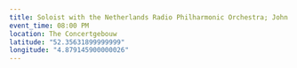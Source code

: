 ```yaml
---
title: Soloist with the Netherlands Radio Philharmonic Orchestra; John Adams Saxophone Concerto
event_time: 08:00 PM
location: The Concertgebouw
latitude: "52.35631899999999"
longitude: "4.879145900000026"
---
```

